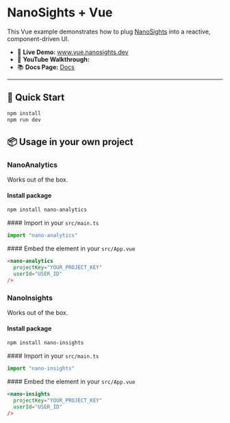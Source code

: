 # NanoSights + Vue

This Vue example demonstrates how to plug [NanoSights](https://www.nanosights.dev) into a reactive, component-driven UI.

- 🔗 **Live Demo:** www.vue.nanosights.dev  
- 🎥 **YouTube Walkthrough:**  
- 📚 **Docs Page:** [Docs](https://www.nanosights.dev/docs)

---

## 📄 Quick Start

```bash
npm install
npm run dev
```

## 📦 Usage in your own project

### NanoAnalytics

Works out of the box.

#### Install package

```bash
npm install nano-analytics
```

#### Import in your `src/main.ts`

```ts
import "nano-analytics"
```

#### Embed the element in your `src/App.vue`

```html
<nano-analytics
  projectKey="YOUR_PROJECT_KEY"
  userId="USER_ID"
/>
```

### NanoInsights

Works out of the box.

#### Install package

```bash
npm install nano-insights
```

#### Import in your `src/main.ts`

```ts
import "nano-insights"
```

#### Embed the element in your `src/App.vue`

```html
<nano-insights
  projectKey="YOUR_PROJECT_KEY"
  userId="USER_ID"
/>
```
